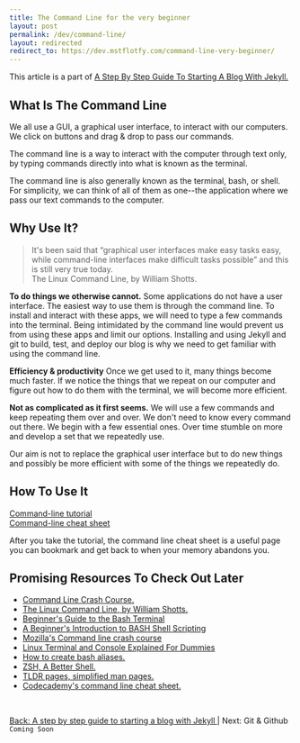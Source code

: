 ```yaml
---
title: The Command Line for the very beginner
layout: post
permalink: /dev/command-line/
layout: redirected
redirect_to: https://dev.mstflotfy.com/command-line-very-beginner/
---
```


This article is a part of [A Step By Step Guide To Starting A Blog With Jekyll.](/step-by-step-guide-start-blog-with-jekyll/)

## **What Is The Command Line**

We all use a GUI, a graphical user interface, to interact with our computers. We click on buttons and drag & drop to pass our commands.

The command line is a way to interact with the computer through text only, by typing commands directly into what is known as the terminal.

The command line is also generally known as the terminal, bash, or shell. For simplicity, we can think of all of them as one--the application where we pass our text commands to the computer.



## **Why Use It?**

> It's been said that “graphical user interfaces make easy tasks easy, while command-line interfaces make difficult tasks possible” and this is still very true today.<br>
> The Linux Command Line, by William Shotts.

**To do things we otherwise cannot.**
Some applications do not have a user interface. The easiest way to use them is through the command line. To install and interact with these apps, we will need to type a few commands into the terminal. Being intimidated by the command line would prevent us from using these apps and limit our options. Installing and using Jekyll and git to build, test, and deploy our blog is why we need to get familiar with using the command line.

**Efficiency & productivity** Once we get used to it, many things become much faster. If we notice the things that we repeat on our computer and figure out how to do them with the terminal, we will become more efficient.

**Not as complicated as it first seems.** We will use a few commands and keep repeating them over and over. We don't need to know every command out there. We begin with a few essential ones. Over time stumble on more and develop a set that we repeatedly use.

Our aim is not to replace the graphical user interface but to do new things and possibly be more efficient with some of the things we repeatedly do.


## **How To Use It**

[Command-line tutorial](/command-line-beginner-tutorial/)<br>
[Command-line cheat sheet](/command-line-cheat-sheet/)<br>

After you take the tutorial, the command line cheat sheet is a useful page you can bookmark and get back to when your memory abandons you.


## **Promising Resources To Check Out Later**

  - [Command Line Crash Course.](https://www.youtube.com/watch?v=yz7nYlnXLfE)
  - [The Linux Command Line, by William Shotts.](https://sourceforge.net/projects/linuxcommand/)
  - [Beginner's Guide to the Bash Terminal](https://www.youtube.com/watch?v=oxuRxtrO2Ag)
  - [A Beginner's Introduction to BASH Shell Scripting](https://www.youtube.com/watch?v=_n5ZegzieSQ)
  - [Mozilla's Command line crash course](https://developer.mozilla.org/en-US/docs/Learn/Tools_and_testing/Understanding_client-side_tools/Command_line)
  - [Linux Terminal and Console Explained For Dummies](https://www.linuxbabe.com/command-line/linux-terminal)
  - [How to create bash aliases.](https://linuxize.com/post/how-to-create-bash-aliases/)
  - [ZSH, A Better Shell.](https://www.youtube.com/watch?v=gGmBUfMaWMU)
  - [TLDR pages, simplified man pages.](https://tldr.sh/)
  - [Codecademy's command line cheat sheet.](https://www.codecademy.com/articles/command-line-commands)



<br>

[Back: A step by step guide to starting a blog with Jekyll ](/step-by-step-guide-start-blog-with-jekyll/)| Next: Git & Github `Coming Soon`

